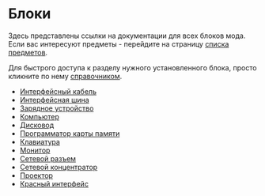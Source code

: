 # Блоки
Здесь представлены ссылки на документации для всех блоков мода. Если вас интересуют предметы - перейдите на страницу [списка предметов](../item/index.md).

Для быстрого доступа к разделу нужного установленного блока, просто кликните по нему [справочником](../item/manual.md).

- [Интерфейсный кабель](bus_cable.md)
- [Интерфейсная шина](bus_interface.md)
- [Зарядное устройство](charger.md)
- [Компьютер](computer.md)
- [Дисковод](disk_drive.md)
- [Программатор карты памяти](flash_memory_flasher.md)
- [Клавиатура](keyboard.md)
- [Монитор](monitor.md)
- [Сетевой разъем](network_connector.md)
- [Сетевой концентратор](network_hub.md)
- [Проектор](projector.md)
- [Красный интерфейс](redstone_interface.md)